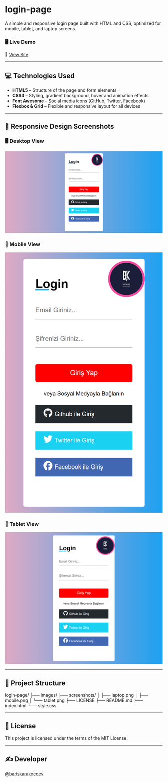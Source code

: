 # login-page
A simple and responsive login page built with HTML and CSS, optimized for mobile, tablet, and laptop screens.


### 🖥️ Live Demo  
🔗 [View Site](https://bariskarakocdev.github.io/login-page/)

---

## 💻 Technologies Used
- **HTML5** – Structure of the page and form elements
- **CSS3** – Styling, gradient background, hover and animation effects
- **Font Awesome** – Social media icons (GitHub, Twitter, Facebook)
- **Flexbox & Grid** – Flexible and responsive layout for all devices
---

## 📱 Responsive Design Screenshots  

### 🖥️ Desktop View  
![Desktop](screenshots/laptop.png)

### 📱 Mobile View  
![Mobile](screenshots/mobile.png)

### 📲 Tablet View  
![Tablet](screenshots/tablet.png)

---

## 📁 Project Structure  

login-page/
├── images/
├── screenshots/
│ ├── laptop.png
│ ├── mobile.png
│ └── tablet.png
├── LICENSE
├── README.md
├── index.html
└── style.css


---

## 📝 License  
This project is licensed under the terms of the MIT License.

---

## ✍️ Developer  
[@bariskarakocdev](https://github.com/bariskarakocdev)
